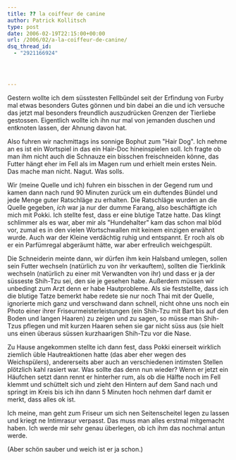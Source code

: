 ```yaml
---
title: ?? la coiffeur de canine
author: Patrick Kollitsch
type: post
date: 2006-02-19T22:15:00+00:00
url: /2006/02/a-la-coiffeur-de-canine/
dsq_thread_id:
  - "2921166924"




---
```

Gestern wollte ich dem s&uuml;sstesten Fellb&uuml;ndel seit der Erfindung von Furby mal etwas besonders Gutes g&ouml;nnen und bin dabei an die und ich versuche das jetzt mal besonders freundlich auszudr&uuml;cken Grenzen der Tierliebe gestossen. Eigentlich wollte ich ihn nur mal von jemanden duschen und entknoten lassen, der Ahnung davon hat. 

Also fuhren wir nachmittags ins sonnige Bophut zum "Hair Dog". Ich nehme an es ist ein Wortspiel in das ein Hair-Doc hineinspielen soll. Ich fragte ob man ihm nicht auch die Schnauze ein bisschen freischneiden k&ouml;nne, das Futter h&auml;ngt eher im Fell als im Magen rum und erhielt mein erstes Nein. Das mache man nicht. Nagut. Was solls.

Wir (meine Quelle und ich) fuhren ein bisschen in der Gegend rum und kamen dann nach rund 90 Minuten zur&uuml;ck um ein duftendes B&uuml;ndel und jede Menge guter Ratschl&auml;ge zu erhalten. Die Ratschl&auml;ge wurden an die Quelle gegeben, _ich_ war ja nur der dumme Farang, also besch&auml;ftigte ich mich mit Pokki. Ich stellte fest, dass er eine blutige Tatze hatte. Das klingt schlimmer als es war, aber mir als "Hundehalter" kam das schon mal bl&ouml;d vor, zumal es in den vielen Wortschwallen mit keinem einzigen erw&auml;hnt wurde. Auch war der Kleine verd&auml;chtig ruhig und entspannt. Er roch als ob er ein Parf&uuml;mregal abger&auml;umt h&auml;tte, war aber erfreulich weichgesp&uuml;lt. 

Die Schneiderin meinte dann, wir d&uuml;rfen ihm kein Halsband umlegen, sollen sein Futter wechseln (nat&uuml;rlich zu von ihr verkauftem), sollten die Tierklinik wechseln (nat&uuml;rlich zu einer mit Verwandten von ihr) und dass er ja der s&uuml;sseste Shih-Tzu sei, den sie je gesehen habe. Au&szlig;erdem m&uuml;ssen wir unbedingt zum Arzt denn er habe Hautprobleme. Als sie feststellte, dass ich die blutige Tatze bemerkt habe redete sie nur noch Thai mit der Quelle, ignorierte mich ganz und verschwand dann schnell, nicht ohne uns noch ein Photo einer ihrer Friseurmeisterleistungen (ein Shih-Tzu mit Bart bis auf den Boden und langen Haaren) zu zeigen und zu sagen, so m&uuml;sse man Shih-Tzus pflegen und mit kurzen Haaren sehen sie gar nicht s&uuml;ss aus (sie hielt uns einen &uuml;beraus s&uuml;ssen kurzhaarigen Shih-Tzu vor die Nase.

Zu Hause angekommen stellte ich dann fest, dass Pokki einerseit wirklich ziemlich &uuml;ble Hautreaktionen hatte (das aber eher wegen des Weichsp&uuml;lers), andererseits aber auch an verschiedenen intimsten Stellen pl&ouml;tzlich kahl rasiert war. Was sollte das denn nun wieder? Wenn er jetzt ein H&auml;ufchen setzt dann rennt er hinterher rum, als ob die H&auml;lfte noch im Fell klemmt und sch&uuml;ttelt sich und zieht den Hintern auf dem Sand nach und springt im Kreis bis ich ihn dann 5 Minuten hoch nehmen darf damit er merkt, dass alles ok ist. 

Ich meine, man geht zum Friseur um sich nen Seitenscheitel legen zu lassen und kriegt ne Intimrasur verpasst. Das muss man alles erstmal mitgemacht haben. Ich werde mir sehr genau &uuml;berlegen, ob ich ihm das nochmal antun werde.

(Aber sch&ouml;n sauber und weich ist er ja schon.)